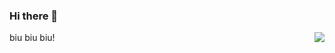 ### Hi there 👋

<img align="right" src="https://github-readme-stats.vercel.app/api?username=chenjiahan&show_icons=true&text_color=24292e&bg_color=ffffff&hide_title=true">

biu biu biu!
